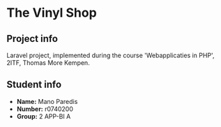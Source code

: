# The Vinyl Shop
## Project info
Laravel project, implemented during the course 'Webapplicaties in PHP', 2ITF, Thomas More Kempen. 
## Student info
- **Name:** Mano Paredis
- **Number:** r0740200
- **Group:** 2 APP-BI A